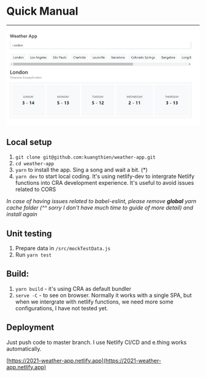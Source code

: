 # Quick Manual

---

![Read me](/docs/Capture.JPG)

## Local setup

1.  `git clone git@github.com:kuangthien/weather-app.git`
2.  `cd weather-app`
3.  `yarn` to install the app. Sing a song and wait a bit. (\*)
4.  `yarn dev` to start local coding. It's using netlify-dev to intergrate Netlify functions into CRA development experience. It's useful to avoid issues related to CORS

_In case of having issues related to babel-eslint, please remove **global** yarn cache folder (^^ sorry I don't have much time to guide of more detail) and install again_

## Unit testing

1. Prepare data in `/src/mockTestData.js`
2. Run `yarn test`

## Build:

1. `yarn build` - it's using CRA as default bundler
2. `serve -C` - to see on browser. Normally it works with a single SPA, but when we intergrate with netlify functions, we need more some configurations, I have not tested yet.

## Deployment

Just push code to master branch. I use Netlify CI/CD and e.thing works automatically.

[https://2021-weather-app.netlify.app](https://2021-weather-app.netlify.app)
